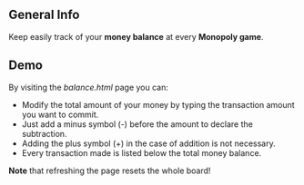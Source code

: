 ## General Info
Keep easily track of your <b>money balance</b> at every <b>Monopoly game</b>.

## Demo
By visiting the <i>balance.html</i> page you can:
* Modify the total amount of your money by typing the transaction amount you want to commit.
* Just add a minus symbol (-) before the amount to declare the subtraction. 
* Adding the plus symbol (+) in the case of addition is not necessary.
* Every transaction made is listed below the total money balance.

<b>Note</b> that refreshing the page resets the whole board!
